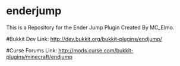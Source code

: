 # enderjump

This is a Repository for the Ender Jump Plugin Created By MC_Elmo.

#Bukkit Dev Link: http://dev.bukkit.org/bukkit-plugins/endjump/

#Curse Forums Link: http://mods.curse.com/bukkit-plugins/minecraft/endjump
